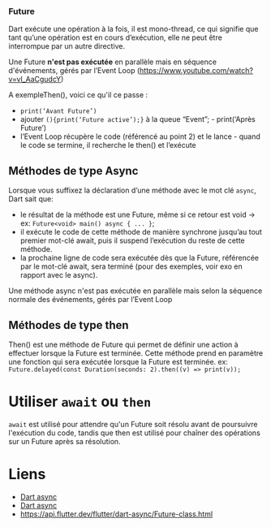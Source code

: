 ### Future

Dart exécute une opération à la fois, il est mono-thread, ce qui signifie que tant qu’une opération
est en cours d’exécution, elle ne peut être interrompue par un autre directive. 

Une Future **n'est pas exécutée** en parallèle mais en séquence d'événements,
gérés par l’Event Loop (https://www.youtube.com/watch?v=vl_AaCgudcY)

A exempleThen(), voici ce qu'il ce passe :

- `print(‘Avant Future’)`
- ajouter `(){print(‘Future active’);}` à la queue “Event”; - print(‘Après Future’)
- l’Event Loop récupère le code (référencé au point 2) et le lance - quand le code se termine, il
  recherche le then() et l’exécute

## Méthodes de type Async

Lorsque vous suffixez la déclaration d’une méthode avec le mot clé `async`, Dart sait que:

- le résultat de la méthode est une Future, même si ce retour est void ->
  ex: `Future<void> main() async { ... }`;
- il exécute le code de cette méthode de manière synchrone jusqu’au tout premier mot-clé await, puis
  il suspend l’exécution du reste de cette méthode.
- la prochaine ligne de code sera exécutée dès que la Future, référencée par le mot-clé await, sera
  terminé (pour des exemples, voir exo en rapport avec le async).

Une méthode async n'est pas exécutée en parallèle mais selon la séquence normale des événements,
gérés par l’Event Loop

## Méthodes de type then

Then() est une méthode de Future qui permet de définir une action à effectuer lorsque la Future est
terminée. Cette méthode prend en paramètre une fonction qui sera exécutée lorsque la Future est
terminée. ex: `Future.delayed(const Duration(seconds: 2).then((v) => print(v));`

# Utiliser `await` ou `then`

`await` est utilisé pour attendre qu'un Future soit résolu avant de poursuivre l'exécution du code,
tandis que then est utilisé pour chaîner des opérations sur un Future après sa résolution.

# Liens

- [Dart async](https://dart.dev/codelabs/async-await)
- [Dart async](https://dart.dev/guides/language/language-tour#asynchrony-support)
- https://api.flutter.dev/flutter/dart-async/Future-class.html
